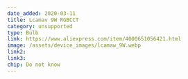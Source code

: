 ```yaml
---
date_added: 2020-03-11
title: Lcamav 9W RGBCCT
category: unsupported
type: Bulb
link: https://www.aliexpress.com/item/4000651056421.html
image: /assets/device_images/lcamaw_9W.webp
link2: 
link3: 
chip: Do not know
---
```

